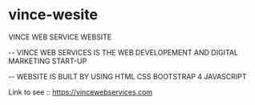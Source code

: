 # vince-wesite
VINCE WEB SERVICE WEBSITE

  -- VINCE WEB SERVICES IS THE WEB DEVELOPEMENT AND DIGITAL MARKETING START-UP
  
  -- WEBSITE IS BUILT BY USING 
        HTML
        CSS
        BOOTSTRAP 4
        JAVASCRIPT 
  
Link to see :: https://vincewebservices.com
